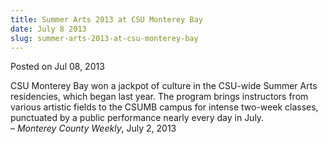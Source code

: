 ```yaml
---
title: Summer Arts 2013 at CSU Monterey Bay
date: July 8 2013
slug: summer-arts-2013-at-csu-monterey-bay
---
```


 



<span class="date">Posted on Jul 08, 2013    </span>
<p>CSU Monterey Bay won a jackpot of culture in the CSU-wide Summer
Arts residencies, which began last year. The program brings
instructors from various artistic fields to the CSUMB campus for
intense two-week classes, punctuated by a public performance nearly
every day in July.<br>
&#x2013; <em>Monterey County Weekly</em>, July 2, 2013</br></p>





 

